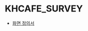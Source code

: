 # KHCAFE_SURVEY

- [화면 정의서](https://github.com/Ryuyeonjoo/Team_Project/blob/main/%ED%99%94%EB%A9%B4%EC%A0%95%EC%9D%98%EC%84%9C_%EA%B9%80%EB%B0%B0%EB%A5%98.pdf)
